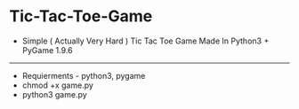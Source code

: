 # Tic-Tac-Toe-Game
* Simple ( Actually Very Hard ) Tic Tac Toe Game Made In Python3 + PyGame 1.9.6
---
* Requierments - python3, pygame
* chmod +x game.py
* python3 game.py
